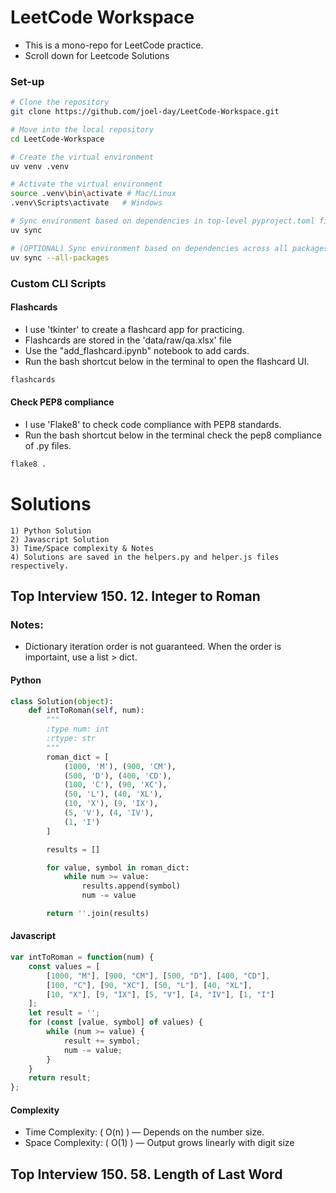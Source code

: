 # LeetCode Workspace

- This is a mono-repo for LeetCode practice.
- Scroll down for Leetcode Solutions

### Set-up

```bash
# Clone the repository
git clone https://github.com/joel-day/LeetCode-Workspace.git

# Move into the local repository
cd LeetCode-Workspace

# Create the virtual environment
uv venv .venv

# Activate the virtual environment
source .venv\bin\activate # Mac/Linux
.venv\Scripts\activate   # Windows

# Sync environment based on dependencies in top-level pyproject.toml file
uv sync

# (OPTIONAL) Sync environment based on dependencies across all packages' pyproject.toml files
uv sync --all-packages
```
### Custom CLI Scripts
#### Flashcards

- I use 'tkinter' to create a flashcard app for practicing.
- Flashcards are stored in the 'data/raw/qa.xlsx' file
- Use the "add_flashcard.ipynb" notebook to add cards.
- Run the bash shortcut below in the terminal to open the flashcard UI.
```bash
flashcards
```

#### Check PEP8 compliance

- I use 'Flake8' to check code compliance with PEP8 standards.
- Run the bash shortcut below in the terminal check the pep8 compliance of .py files.
```bash
flake8 .
```

# Solutions
    1) Python Solution
    2) Javascript Solution
    3) Time/Space complexity & Notes
    4) Solutions are saved in the helpers.py and helper.js files respectively. 

## Top Interview 150. 12. Integer to Roman
### Notes:
- Dictionary iteration order is not guaranteed. When the order is importaint, use a list > dict.

#### Python 
```python
class Solution(object):
    def intToRoman(self, num):
        """
        :type num: int
        :rtype: str
        """
        roman_dict = [
            (1000, 'M'), (900, 'CM'),
            (500, 'D'), (400, 'CD'),
            (100, 'C'), (90, 'XC'),
            (50, 'L'), (40, 'XL'),
            (10, 'X'), (9, 'IX'),
            (5, 'V'), (4, 'IV'),
            (1, 'I')
        ]

        results = []

        for value, symbol in roman_dict:
            while num >= value:
                results.append(symbol)
                num -= value

        return ''.join(results)
```
#### Javascript
```javascript
var intToRoman = function(num) {
    const values = [
        [1000, "M"], [900, "CM"], [500, "D"], [400, "CD"],
        [100, "C"], [90, "XC"], [50, "L"], [40, "XL"],
        [10, "X"], [9, "IX"], [5, "V"], [4, "IV"], [1, "I"]
    ];
    let result = '';
    for (const [value, symbol] of values) {
        while (num >= value) {
            result += symbol;
            num -= value;
        }
    }
    return result;
};
```
#### Complexity
 - Time Complexity: ( O(n) ) — Depends on the number size.
 - Space Complexity: ( O(1) ) — Output grows linearly with digit size


## Top Interview 150. 58. Length of Last Word